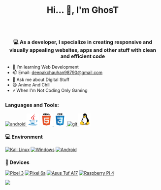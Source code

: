 <!--
**Dipak-Chauhan/dipak-chauhan** is a ✨ _special_ ✨ repository because its `README.md` (this file) appears on your GitHub profile.

Here are some ideas to get you started:

- 🔭 I’m currently working on ...
- 🌱 I’m currently learning ...
- 👯 I’m looking to collaborate on ...
- 🤔 I’m looking for help with ...
- 💬 Ask me about ...
- 📫 How to reach me: ...
- 😄 Pronouns: ...
- ⚡ Fun fact: ...
-->

<h1 align="center">Hi... 👋, I'm GhosT</h1>

⠀⠀⠀⠀⠀⠀⠀⠀⠀⠀⠀⠀⠀⠀⠀⠀⠀⠀⠀⠀⠀⠀⠀⠀⠀⠀⠀⠀⠀⠀⠀⠀⠀⠀⠀⠀⠀⠀⠀⠀⠀⠀⠀⠀⠀⠀⠀⠀⠀⠀⠀⠀⠀⠀⠀⠀⠀⠀⠀⠀



<h3 align="center">💻 As a developer, I specialize in creating responsive and visually appealing websites, apps and other stuff with clean and efficient code
</h3>

- 🌱 I’m learning Web Development 
- 📫 Email: deepakchauhan98790@gmail.com
- 💬 Ask me about Digital Stuff
- 😄 Anime And Chill
- ⚡ When I'm Not Coding Only Gaming

<h3 align="left">Languages and Tools:</h3>
<p align="left">  
<a href="https://developer.android.com" target="_blank" rel="noreferrer"> <img src="https://www.vectorlogo.zone/logos/android/android-official.svg" alt="android" width="40" height="40"/> </a>   
<a href="https://www.java.com" target="_blank" rel="noreferrer"> <img src="https://raw.githubusercontent.com/devicons/devicon/master/icons/java/java-original.svg" alt="java" width="40" height="40"/></a>
<a href="https://www.w3.org/html/" target="_blank" rel="noreferrer"> <img src="https://raw.githubusercontent.com/devicons/devicon/master/icons/html5/html5-original-wordmark.svg" alt="html5" width="40" height="40"/> </a> <a href="https://www.w3schools.com/css/" target="_blank" rel="noreferrer"> <img src="https://raw.githubusercontent.com/devicons/devicon/master/icons/css3/css3-original-wordmark.svg" alt="css3" width="40" height="40"/> </a>   
<a href="https://git-scm.com/" target="_blank" rel="noreferrer"> <img src="https://www.vectorlogo.zone/logos/git-scm/git-scm-icon.svg" alt="git" width="40" height="40"/> </a>   
<a href="https://www.linux.org/" target="_blank" rel="noreferrer"> <img src="https://raw.githubusercontent.com/devicons/devicon/master/icons/linux/linux-original.svg" alt="linux" width="40" height="40"/> </a> 
</p>

### 💻 Environment
[![Kali Linux](https://img.shields.io/badge/Kali%20Linux-00BBFF?style=flat-square&logo=Kali%20Linux&logoColor=FFFFFF&labelColor=blue)](https://www.kali.org/)
[![Windows](https://img.shields.io/badge/Windows-00BBFF?style=flat-square&logo=Windows&logoColor=FFFFFF&labelColor=00BBFF)](https://www.microsoft.com/en-us/windows)
[![Android](https://img.shields.io/badge/Android-00C000?style=flat-square&logo=android&logoColor=FFFFFF&labelColor=00C000)](https://www.android.com/intl/en_in/android-13/)

<!--<p>&nbsp;<img align="right" src="https://github-readme-stats.vercel.app/api?username=dipak-chauhan&show_icons=true&locale=en" alt="dipak-chauhan" /></p>-->

### 📱 Devices
[![Pixel 3](https://img.shields.io/badge/Pixel%203-00C000?style=flat-square&logo=google&logoColor=FFFFFF&labelColor=00C000)](https://store.google.com/)
[![Pixel 6a](https://img.shields.io/badge/Pixel%206a-00C000?style=flat-square&logo=google&logoColor=FFFFFF&labelColor=00C000)](https://store.google.com/product/pixel_6a?hl=en-GB)
[![Asus Tuf A17](https://img.shields.io/badge/Asus%20Tuf%20A17-inactive?style=flat-square&logo=Asus&logoColor=FFFFFF&labelColor=inactive)](https://www.asus.com/laptops/for-gaming/tuf-gaming/asus-tuf-gaming-a17-2022/)
[![Raspberry Pi 4](https://img.shields.io/badge/Raspberry%20Pi%204-CF0000?style=flat-square&logo=Raspberry%20Pi&logoColor=FFFFFF&labelColor=CF0000)](https://www.raspberrypi.com/products/raspberry-pi-4-model-b/)

<img align="left" src="https://github-readme-stats.vercel.app/api?username=dipak-chauhan&include_all_commits=true&show_icons=true&theme=buefy&count_private=true&hide_border=true" />
